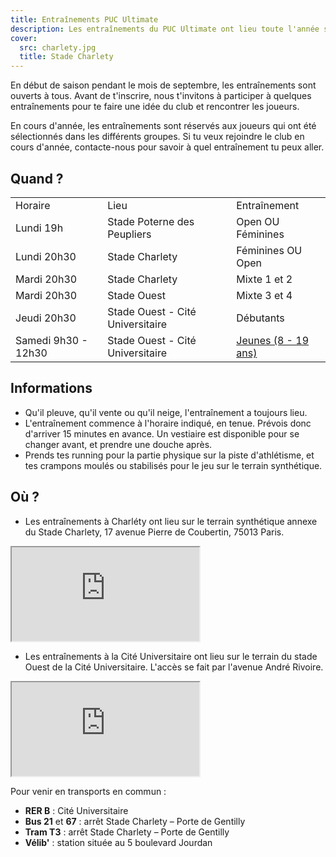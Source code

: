 ```yaml
---
title: Entraînements PUC Ultimate
description: Les entraînements du PUC Ultimate ont lieu toute l'année sans interruption au stade Charlety et au stade ouest de la cité universitaire dans le sud de Paris.
cover:
  src: charlety.jpg
  title: Stade Charlety
---
```


En début de saison pendant le mois de septembre, les entraînements sont ouverts à tous. Avant de t'inscrire, nous t'invitons à participer à quelques entraînements pour te faire une idée du club et rencontrer les joueurs.

En cours d'année, les entraînements sont réservés aux joueurs qui ont été sélectionnés dans les différents groupes. Si tu veux rejoindre le club en cours d'année, contacte-nous pour savoir à quel entraînement tu peux aller.

## Quand&nbsp;?

<table>
  <tr>
    <td>Horaire</td>
    <td>Lieu</td>
    <td>Entraînement</td>
  </tr>
  <tr>
    <td>Lundi 19h</td>
    <td>Stade Poterne des Peupliers</td>
    <td>Open OU Féminines</td>
  </tr>
  <tr>
    <td>Lundi 20h30</td>
    <td>Stade Charlety</td>
    <td>Féminines OU Open</td>
  </tr>
  <tr>
    <td>Mardi 20h30</td>
    <td>Stade Charlety</td>
    <td>Mixte 1 et 2</td>
  </tr>
  <tr>
    <td>Mardi 20h30</td>
    <td>Stade Ouest</td>
    <td>Mixte 3 et 4</td>
  </tr>
  <tr>
    <td>Jeudi 20h30</td>
    <td>Stade Ouest - Cité Universitaire</td>
    <td>Débutants</td>
  </tr>
  <tr>
    <td>Samedi 9h30 - 12h30</td>
    <td>Stade Ouest - Cité Universitaire</td>
    <td><a href="juniors.html">Jeunes (8 - 19 ans)</a></td>
  </tr>
</table>

## Informations

* Qu'il pleuve, qu'il vente ou qu'il neige, l'entraînement a toujours lieu.
* L'entraînement commence à l'horaire indiqué, en tenue. Prévois donc d'arriver 15 minutes en avance. Un vestiaire est disponible pour se changer avant, et prendre une douche après.
* Prends tes running pour la partie physique sur la piste d'athlétisme, et tes crampons moulés ou stabilisés pour le jeu sur le terrain synthétique.

## Où&nbsp;?

* Les entraînements à Charléty ont lieu sur le terrain synthétique annexe du Stade Charlety, 17 avenue Pierre de Coubertin, 75013 Paris.

<iframe class="charlety" src="https://www.google.com/maps/embed?pb=!1m14!1m8!1m3!1d2627.0851737938037!2d2.34429935!3d48.818436299999995!3m2!1i1024!2i768!4f13.1!3m3!1m2!1s0x47e6719e53149097%3A0x1d31aa0c9b73fd5!2s17+Avenue+Pierre+de+Coubertin!5e0!3m2!1sen!2s!4v1395597209687"></iframe>

* Les entraînements à la Cité Universitaire ont lieu sur le terrain du stade Ouest de la Cité Universitaire. L'accès se fait par l'avenue André Rivoire.

<iframe class="charlety" src="https://www.google.com/maps/embed?pb=!1m18!1m12!1m3!1d1313.511257225524!2d2.3299169582910815!3d48.81963186087285!2m3!1f0!2f0!3f0!3m2!1i1024!2i768!4f13.1!3m3!1m2!1s0x47e671a63b6a4c6f%3A0xd5ab8a3826c34384!2sStade+Ouest+CIUP!5e0!3m2!1sfr!2sfr!4v1537263743348"></iframe>

<p>Pour venir en transports en commun :</p>

* **RER B** : Cité Universitaire
* **Bus 21** et **67** : arrêt Stade Charlety – Porte de Gentilly
* **Tram T3** : arrêt Stade Charlety – Porte de Gentilly
* **Vélib'** : station située au 5 boulevard Jourdan
